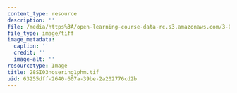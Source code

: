 ```yaml
---
content_type: resource
description: ''
file: /media/https%3A/open-learning-course-data-rc.s3.amazonaws.com/3-094-materials-in-human-experience-spring-2004/63255dff2640607a39be2a202776cd2b_28SI03nosering1phm.tif
file_type: image/tiff
image_metadata:
  caption: ''
  credit: ''
  image-alt: ''
resourcetype: Image
title: 28SI03nosering1phm.tif
uid: 63255dff-2640-607a-39be-2a202776cd2b
---
```

